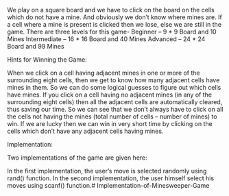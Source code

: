 We play on a square board and we have to click on the board on the cells which do not have a mine. And obviously we don’t know where mines are. If a cell where a mine is present is clicked then we lose, else we are still in the game. There are three levels for this game- Beginner – 9 * 9 Board and 10 Mines Intermediate – 16 * 16 Board and 40 Mines Advanced – 24 * 24 Board and 99 Mines

Hints for Winning the Game:

When we click on a cell having adjacent mines in one or more of the surrounding eight cells, then we get to know how many adjacent cells have mines in them. So we can do some logical guesses to figure out which cells have mines. If you click on a cell having no adjacent mines (in any of the surrounding eight cells) then all the adjacent cells are automatically cleared, thus saving our time. So we can see that we don’t always have to click on all the cells not having the mines (total number of cells – number of mines) to win. If we are lucky then we can win in very short time by clicking on the cells which don’t have any adjacent cells having mines.

Implementation:

Two implementations of the game are given here:

In the first implementation, the user’s move is selected randomly using rand() function. In the second implementation, the user himself select his moves using scanf() function.# Implementation-of-Minesweeper-Game
